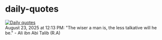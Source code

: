 # daily-quotes
[![Daily quotes](https://github.com/ceepu8/daily-quotes/actions/workflows/daily-quote.yml/badge.svg)](https://github.com/ceepu8/daily-quotes/actions/workflows/daily-quote.yml)<br/>
August 23, 2025 at 12:13 PM: "The wiser a man is, the less talkative will he be." - Ali ibn Abi Talib (R.A)
